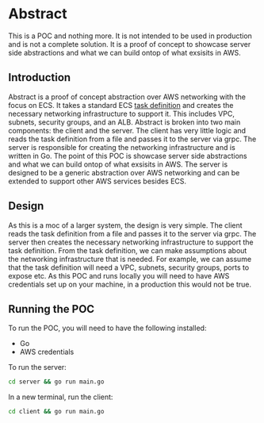 # Abstract 

This is a POC and nothing more. It is not intended to be used in production and is not a complete solution. It is a proof of concept to showcase server side abstractions and what we can build ontop of what exsisits in AWS.

## Introduction
Abstract is a proof of concept abstraction over AWS networking with the focus on ECS. It takes a standard ECS [task definition](client/task_def.json) and creates the necessary networking infrastructure to support it. This includes VPC, subnets, security groups, and an ALB.
Abstract is broken into two main components: the client and the server. The client has very little logic and reads the task definition from a file and passes it to the server via grpc. The server is responsible for creating the networking infrastructure and is written in Go.
The point of this POC is showcase server side abstractions and what we can build ontop of what exsisits in AWS. The server is designed to be a generic abstraction over AWS networking and can be extended to support other AWS services besides ECS.

## Design
As this is a moc of a larger system, the design is very simple. The client reads the task definition from a file and passes it to the server via grpc. The server then creates the necessary networking infrastructure to support the task definition. From the task definition, we can make assumptions about the networking infrastructure that is needed. For example, we can assume that the task definition will need a VPC, subnets, security groups, ports to expose etc. As this POC and runs locally you will need to have AWS credentials set up on your machine, in a production this would not be true. 

## Running the POC
To run the POC, you will need to have the following installed:
- Go
- AWS credentials

To run the server:
```bash
cd server && go run main.go
```
In a new terminal, run the client:
```bash
cd client && go run main.go
```